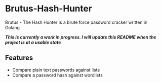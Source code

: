 # Brutus-Hash-Hunter
Brutus - The Hash Hunter is a brute force password cracker written in Golang

***This is currently a work in progress. I will update this README when the project is at a usable state***

## Features

- Compare plain text passwords against lists
- Compare a password hash against wordlists



